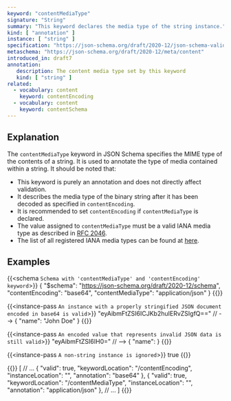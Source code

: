 ```yaml
---
keyword: "contentMediaType"
signature: "String"
summary: "This keyword declares the media type of the string instance."
kind: [ "annotation" ]
instance: [ "string" ]
specification: "https://json-schema.org/draft/2020-12/json-schema-validation.html#section-8.4"
metaschema: "https://json-schema.org/draft/2020-12/meta/content"
introduced_in: draft7
annotation:
   description: The content media type set by this keyword
   kind: [ "string" ]
related:
  - vocabulary: content
    keyword: contentEncoding
  - vocabulary: content
    keyword: contentSchema
---
```


## Explanation

The `contentMediaType` keyword in JSON Schema specifies the MIME type of the contents of a string. It is used to annotate the type of media contained within a string. It should be noted that:

* This keyword is purely an annotation and does not directly affect validation.
* It describes the media type of the binary string after it has been decoded as specified in `contentEncoding`.
* It is recommended to set `contentEncoding` if `contentMediaType` is declared.
* The value assigned to `contentMediaType` must be a valid IANA media type as described in [RFC 2046](https://www.rfc-editor.org/rfc/rfc2046.html).
* The list of all registered IANA media types can be found at [here](https://www.iana.org/assignments/media-types/media-types.xhtml).

## Examples

{{<schema `Schema with 'contentMediaType' and 'contentEncoding' keyword`>}}
{
  "$schema": "https://json-schema.org/draft/2020-12/schema",
  "contentEncoding": "base64",
  "contentMediaType": "application/json"
}
{{</schema>}}

{{<instance-pass `An instance with a properly stringified JSON document encoded in base64 is valid`>}}
"eyAibmFtZSI6ICJKb2huIERvZSIgfQ=="    // --> { "name": "John Doe" }
{{</instance-pass>}}

{{<instance-pass `An encoded value that represents invalid JSON data is still valid`>}}
"eyAibmFtZSI6IH0="    // --> { "name": }
{{</instance-pass>}}

{{<instance-pass `A non-string instance is ignored`>}}
true
{{</instance-pass>}}

{{<instance-annotation>}}
[
  // ...
  {
    "valid": true,
    "keywordLocation": "/contentEncoding",
    "instanceLocation": "",
    "annotation": "base64"
  },
  {
    "valid": true,
    "keywordLocation": "/contentMediaType",
    "instanceLocation": "",
    "annotation": "application/json"
  },
  // ...
]
{{</instance-annotation>}}
